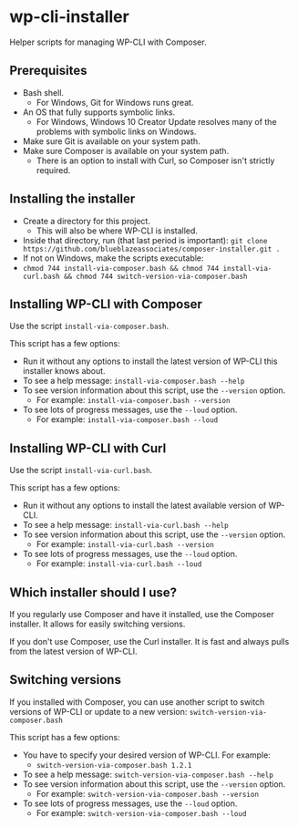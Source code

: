 # wp-cli-installer
Helper scripts for managing WP-CLI with Composer.

## Prerequisites
* Bash shell.
  * For Windows, Git for Windows runs great.
* An OS that fully supports symbolic links.
  * For Windows, Windows 10 Creator Update resolves many of the problems with symbolic links on Windows.
* Make sure Git is available on your system path.
* Make sure Composer is available on your system path.
  * There is an option to install with Curl, so Composer isn't strictly required.

## Installing the installer
* Create a directory for this project.
  * This will also be where WP-CLI is installed.
* Inside that directory, run (that last period is important): `git clone https://github.com/blueblazeassociates/composer-installer.git .`
* If not on Windows, make the scripts executable:
 * `chmod 744 install-via-composer.bash && chmod 744 install-via-curl.bash && chmod 744 switch-version-via-composer.bash`

## Installing WP-CLI with Composer
Use the script `install-via-composer.bash`.

This script has a few options:
* Run it without any options to install the latest version of WP-CLI this installer knows about.
* To see a help message: `install-via-composer.bash --help`
* To see version information about this script, use the `--version` option.
  * For example: `install-via-composer.bash --version`
* To see lots of progress messages, use the `--loud` option.
  * For example: `install-via-composer.bash --loud`
  
## Installing WP-CLI with Curl
Use the script `install-via-curl.bash`.

This script has a few options:
* Run it without any options to install the latest available version of WP-CLI.
* To see a help message: `install-via-curl.bash --help`
* To see version information about this script, use the `--version` option.
  * For example: `install-via-curl.bash --version`
* To see lots of progress messages, use the `--loud` option.
  * For example: `install-via-curl.bash --loud`
  
## Which installer should I use?
If you regularly use Composer and have it installed, use the Composer installer. It allows for easily switching versions.

If you don't use Composer, use the Curl installer. It is fast and always pulls from the latest version of WP-CLI.

## Switching versions
If you installed with Composer, you can use another script to switch versions of WP-CLI or update to a new version:
`switch-version-via-composer.bash`

This script has a few options:
* You have to specify your desired version of WP-CLI. For example:
  * `switch-version-via-composer.bash 1.2.1`
* To see a help message: `switch-version-via-composer.bash --help`
* To see version information about this script, use the `--version` option.
  * For example: `switch-version-via-composer.bash --version`
* To see lots of progress messages, use the `--loud` option.
  * For example: `switch-version-via-composer.bash --loud`
